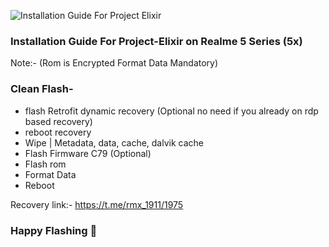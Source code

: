 ![Installation Guide For Project Elixir](https://i.imgur.com/3UmK6nS.png "Installation")

### Installation Guide For Project-Elixir on Realme 5 Series (5x)

Note:- (Rom is Encrypted Format Data Mandatory)

### Clean Flash- 
- flash Retrofit dynamic recovery (Optional no need if you already on rdp based recovery)
- reboot recovery
- Wipe | Metadata, data, cache, dalvik cache
- Flash Firmware C79 (Optional)
- Flash rom
- Format Data
- Reboot

Recovery link:- https://t.me/rmx_1911/1975

### Happy Flashing 🤟
